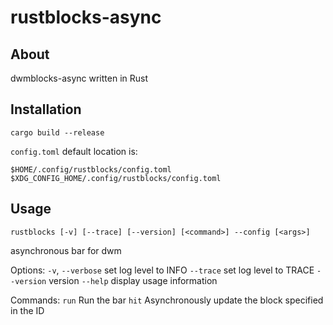 # rustblocks-async

## About
dwmblocks-async written in Rust

## Installation

``cargo build --release``

``config.toml`` default location is:

``$HOME/.config/rustblocks/config.toml``
``$XDG_CONFIG_HOME/.config/rustblocks/config.toml``

## Usage
``rustblocks [-v] [--trace] [--version] [<command>] --config [<args>]``

asynchronous bar for dwm

Options:
  ``-v``, ``--verbose``     set log level to INFO
  ``--trace``           set log level to TRACE
  ``--version``         version
  ``--help``            display usage information

Commands:
  ``run``               Run the bar
  ``hit``               Asynchronously update the block specified in the ID
